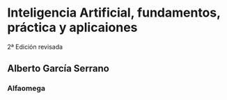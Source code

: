 # Inteligencia Artificial, fundamentos, práctica y aplicaiones
2ª Edición revisada

## Alberto García Serrano

### Alfaomega